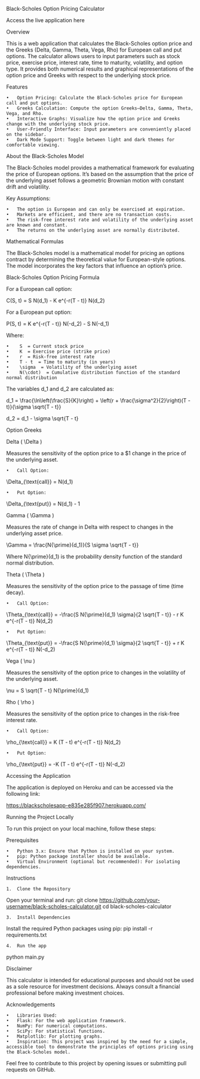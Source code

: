 Black-Scholes Option Pricing Calculator

Access the live application here

Overview

This is a web application that calculates the Black-Scholes option price and the Greeks (Delta, Gamma, Theta, Vega, Rho) for European call and put options. The calculator allows users to input parameters such as stock price, exercise price, interest rate, time to maturity, volatility, and option type. It provides both numerical results and graphical representations of the option price and Greeks with respect to the underlying stock price.

Features

	•	Option Pricing: Calculate the Black-Scholes price for European call and put options.
	•	Greeks Calculation: Compute the option Greeks—Delta, Gamma, Theta, Vega, and Rho.
	•	Interactive Graphs: Visualize how the option price and Greeks change with the underlying stock price.
	•	User-Friendly Interface: Input parameters are conveniently placed on the sidebar.
	•	Dark Mode Support: Toggle between light and dark themes for comfortable viewing.


About the Black-Scholes Model

The Black-Scholes model provides a mathematical framework for evaluating the price of European options. It’s based on the assumption that the price of the underlying asset follows a geometric Brownian motion with constant drift and volatility.

Key Assumptions:

	•	The option is European and can only be exercised at expiration.
	•	Markets are efficient, and there are no transaction costs.
	•	The risk-free interest rate and volatility of the underlying asset are known and constant.
	•	The returns on the underlying asset are normally distributed.




Mathematical Formulas

The Black-Scholes model is a mathematical model for pricing an options contract by determining the theoretical value for European-style options. The model incorporates the key factors that influence an option’s price.

Black-Scholes Option Pricing Formula

For a European call option:


C(S, t) = S N(d_1) - K e^{-r(T - t)} N(d_2)


For a European put option:


P(S, t) = K e^{-r(T - t)} N(-d_2) - S N(-d_1)


Where:

	•	 S  = Current stock price
	•	 K  = Exercise price (strike price)
	•	 r  = Risk-free interest rate
	•	 T - t  = Time to maturity (in years)
	•	 \sigma  = Volatility of the underlying asset
	•	 N(\cdot)  = Cumulative distribution function of the standard normal distribution

The variables  d_1  and  d_2  are calculated as:


d_1 = \frac{\ln\left(\frac{S}{K}\right) + \left(r + \frac{\sigma^2}{2}\right)(T - t)}{\sigma \sqrt{T - t}}



d_2 = d_1 - \sigma \sqrt{T - t}


Option Greeks

Delta ( \Delta )

Measures the sensitivity of the option price to a $1 change in the price of the underlying asset.

	•	Call Option:

\Delta_{\text{call}} = N(d_1)

	•	Put Option:

\Delta_{\text{put}} = N(d_1) - 1


Gamma ( \Gamma )

Measures the rate of change in Delta with respect to changes in the underlying asset price.


\Gamma = \frac{N{\prime}(d_1)}{S \sigma \sqrt{T - t}}


Where  N{\prime}(d_1)  is the probability density function of the standard normal distribution.

Theta ( \Theta )

Measures the sensitivity of the option price to the passage of time (time decay).

	•	Call Option:

\Theta_{\text{call}} = -\frac{S N{\prime}(d_1) \sigma}{2 \sqrt{T - t}} - r K e^{-r(T - t)} N(d_2)

	•	Put Option:

\Theta_{\text{put}} = -\frac{S N{\prime}(d_1) \sigma}{2 \sqrt{T - t}} + r K e^{-r(T - t)} N(-d_2)


Vega ( \nu )

Measures the sensitivity of the option price to changes in the volatility of the underlying asset.


\nu = S \sqrt{T - t} N{\prime}(d_1)


Rho ( \rho )

Measures the sensitivity of the option price to changes in the risk-free interest rate.

	•	Call Option:

\rho_{\text{call}} = K (T - t) e^{-r(T - t)} N(d_2)

	•	Put Option:

\rho_{\text{put}} = -K (T - t) e^{-r(T - t)} N(-d_2)


Accessing the Application

The application is deployed on Heroku and can be accessed via the following link:

https://blackscholesapp-e835e285f907.herokuapp.com/

Running the Project Locally

To run this project on your local machine, follow these steps:

Prerequisites

	•	Python 3.x: Ensure that Python is installed on your system.
	•	pip: Python package installer should be available.
	•	Virtual Environment (optional but recommended): For isolating dependencies.

Instructions

	1.	Clone the Repository
Open your terminal and run:
git clone https://github.com/your-username/black-scholes-calculator.git
cd black-scholes-calculator

	3.  Install Dependencies
Install the required Python packages using pip:
pip install -r requirements.txt

	4.  Run the app 
python main.py

Disclaimer

This calculator is intended for educational purposes and should not be used as a sole resource for investment decisions. Always consult a financial professional before making investment choices.

Acknowledgements

	•	Libraries Used:
	•	Flask: For the web application framework.
	•	NumPy: For numerical computations.
	•	SciPy: For statistical functions.
	•	Matplotlib: For plotting graphs.
	•	Inspiration: This project was inspired by the need for a simple, accessible tool to demonstrate the principles of options pricing using the Black-Scholes model.

Feel free to contribute to this project by opening issues or submitting pull requests on GitHub.
